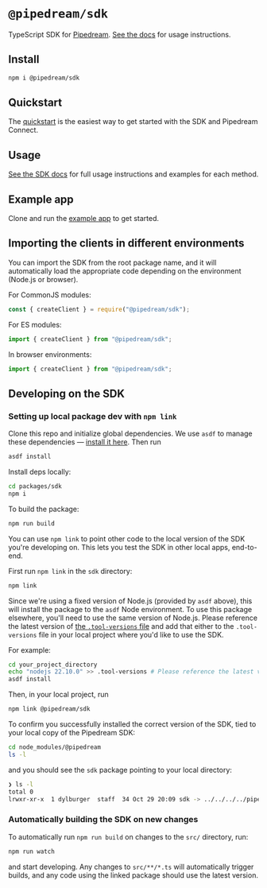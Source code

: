 # `@pipedream/sdk`

TypeScript SDK for [Pipedream](https://pipedream.com). [See the docs](https://pipedream.com/docs/connect) for usage instructions.

## Install

```bash
npm i @pipedream/sdk
```

## Quickstart

The [quickstart](https://pipedream.com/docs/connect/quickstart) is the easiest way to get started with the SDK and Pipedream Connect.

## Usage

[See the SDK docs](https://pipedream.com/docs/connect) for full usage instructions and examples for each method.

## Example app

Clone and run the [example app](https://github.com/PipedreamHQ/pipedream-connect-examples/) to get started.

## Importing the clients in different environments

You can import the SDK from the root package name, and it will automatically load the appropriate code depending on the environment (Node.js or browser).

For CommonJS modules:

```javascript
const { createClient } = require("@pipedream/sdk");
```

For ES modules:

```javascript
import { createClient } from "@pipedream/sdk";
```

In browser environments:

```javascript
import { createClient } from "@pipedream/sdk";
```

## Developing on the SDK

### Setting up local package dev with `npm link`

Clone this repo and initialize global dependencies. We use `asdf` to manage these dependencies — [install it here](https://asdf-vm.com/). Then run

```bash
asdf install
```

Install deps locally:

```bash
cd packages/sdk
npm i
```

To build the package:

```bash
npm run build
```

You can use `npm link` to point other code to the local version of the SDK you're developing on. This lets you test the SDK in other local apps, end-to-end.

First run `npm link` in the `sdk` directory:

```bash
npm link
```

Since we're using a fixed version of Node.js (provided by `asdf` above), this will install the package to the `asdf` Node environment. To use this package elsewhere, you'll need to use the same version of Node.js. Please reference the latest version of [the `.tool-versions` file](https://github.com/PipedreamHQ/pipedream/blob/master/.tool-versions) and add that either to the `.tool-versions` file in your local project where you'd like to use the SDK.

For example:

```bash
cd your_project_directory
echo "nodejs 22.10.0" >> .tool-versions # Please reference the latest version being used in the Pipedream public repo
asdf install
```

Then, in your local project, run

```bash
npm link @pipedream/sdk
```

To confirm you successfully installed the correct version of the SDK, tied to your local copy of the Pipedream SDK:

```bash
cd node_modules/@pipedream
ls -l
```

and you should see the `sdk` package pointing to your local directory:

```bash
❯ ls -l
total 0
lrwxr-xr-x  1 dylburger  staff  34 Oct 29 20:09 sdk -> ../../../../pipedream/packages/sdk
```

### Automatically building the SDK on new changes

To automatically run `npm run build` on changes to the `src/` directory, run:

```bash
npm run watch
```

and start developing. Any changes to `src/**/*.ts` will automatically trigger builds, and any code using the linked package should use the latest version.
